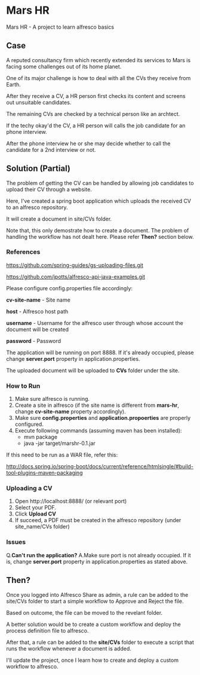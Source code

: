 # Mars HR

Mars HR - A project to learn alfresco basics

## Case

A reputed consultancy firm which recently extended its services to Mars is facing some challenges out of its home planet.

One of its major challenge is how to deal with all the CVs they receive from Earth.

After they receive a CV, a HR person first checks its content and screens out unsuitable candidates.

The remaining CVs are checked by a technical person like an archtect.

If the techy okay'd the CV, a HR person will calls the job candidate for an phone interview.

After the phone interview he or she may decide whether to call the candidate for a 2nd interview or not.

## Solution (Partial)

The problem of getting the CV can be handled by allowing job candidates to upload their CV through a website.

Here, I've created a spring boot application which uploads the received CV to an alfresco repository.

It will create a document in site/CVs folder.

Note that, this only demostrate how to create a document. The problem of handling the workflow has not dealt here. Please refer **Then?** section below.


### References

https://github.com/spring-guides/gs-uploading-files.git

https://github.com/jpotts/alfresco-api-java-examples.git

Please configure config.properties file accordingly:

**cv-site-name** - Site name

**host** - Alfresco host path

**username** - Username for the alfresco user through whose account the document will be created

**password** - Password

The application will be running on port 8888. If it's already occupied, please change **server.port** property in application.properties.

The uploaded document will be uploaded to **CVs** folder under the site.

### How to Run

1. Make sure alfresco is running.
2. Create a site in alfresco (if the site name is different from **mars-hr**, change **cv-site-name** property accordingly).
2. Make sure **config.properties** and **application.propoerties** are properly configured.
3. Execute following commands (assuming maven has been installed):
	* mvn package 
	* java -jar target/marshr-0.1.jar

If this need to be run as a WAR file, refer this:

http://docs.spring.io/spring-boot/docs/current/reference/htmlsingle/#build-tool-plugins-maven-packaging

### Uploading a CV

1. Open http://localhost:8888/ (or relevant port)
2. Select your PDF.
3. Click **Upload CV**
4. If succeed, a PDF must be created in the alfresco repository (under site_name/CVs folder) 

### Issues

Q.**Can't run the application?**
A.Make sure port is not already occupied. If it is, change **server.port** property in application.properties as stated above.

## Then?

Once you logged into Alfresco Share as admin, a rule can be added to the site/CVs folder to start a simple workflow to Approve and Reject the file.

Based on outcome, the file can be moved to the revelant folder.

A better solution would be to create a custom workflow and deploy the process definition file to alfresco.

After that, a rule can be added to the **site/CVs** folder to execute a script that runs the workflow whenever a document is added.

I'll update the project, once I learn how to create and deploy a custom workflow to alfresco.
